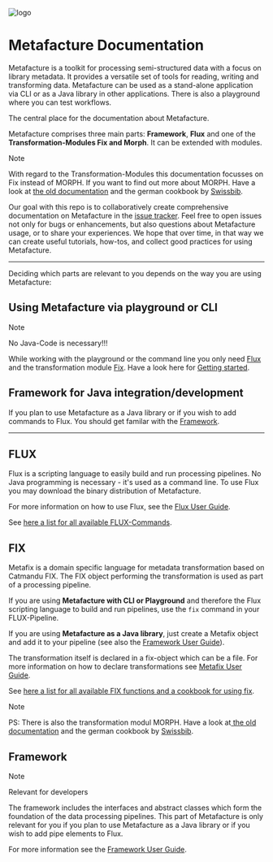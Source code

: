 ![logo](https://github.com/culturegraph/metafacture-core/wiki/img/metafacture_small.png)

# Metafacture Documentation

Metafacture is a toolkit for processing semi-structured data with a focus on library metadata. It provides a versatile set of tools for reading, writing and transforming data. Metafacture can be used as a stand-alone application via CLI or as a Java library in other applications. There is also a playground where you can test workflows.

The central place for the documentation about Metafacture.

Metafacture comprises three main parts: **Framework**, **Flux** and one of the **Transformation-Modules Fix and Morph**. It can be extended with modules.

> [!NOTE]
> With regard to the Transformation-Modules this documentation focusses on Fix instead of MORPH. If you want to find out more about MORPH. Have a look at [the old documentation](https://github.com/metafacture/metafacture-core/wiki/Metamorph-User-Guide) and the german cookbook by [Swissbib](https://swissbib.gitlab.io/metamorph-doku/).


Our goal with this repo is to collaboratively create comprehensive documentation on Metafacture in the [issue tracker](https://github.com/culturegraph/metafacture-documentation/issues?q=). Feel free to open issues not only for bugs or enhancements, but also questions about Metafacture usage, or to share your experiences. We hope that over time, in that way we can create useful tutorials, how-tos, and collect good practices for using Metafacture.
__________________

Deciding which parts are relevant to you depends on the way you are using Metafacture:

## Using Metafacture via playground or CLI

> [!NOTE]
> No Java-Code is necessary!!!

While working with the playground or the command line you only need [Flux](#flux) and the transformation module [Fix](#fix).
Have a look here for [Getting started](/Getting-Started.md).

## Framework for Java integration/development

If you plan to use Metafacture as a Java library or if you wish to add commands to Flux. You should get familar with the [Framework](#framework).

__________________

## FLUX

Flux is a scripting language to easily build and run processing pipelines. No Java programming is necessary - it's used as a command line. To use Flux you may download the binary distribution of Metafacture.

For more information on how to use Flux, see the [Flux User Guide](/Flux-User-Guide.md).

See [here a list for all available FLUX-Commands](/flux-commands.md).

## FIX

Metafix is a domain specific language for metadata transformation based on Catmandu FIX. The FIX object performing the transformation is used as part of a processing pipeline.

If you are using **Metafacture with CLI or Playground** and therefore the Flux scripting language to build and run pipelines, use the `fix` command in your FLUX-Pipeline. 

If you are using **Metafacture as a Java library**, just create a Metafix object and add it to your pipeline (see also the [Framework User Guide](#framework)).

The transformation itself is declared in a fix-object which can be a file. For more information on how to declare transformations see [Metafix User Guide](/Fix-User-Guide.md).

See [here a list for all available FIX functions and a cookbook for using fix](/Fix-function-and-Cookbook.md).

> [!NOTE]
> PS: There is also the transformation modul MORPH. Have a look at[ the old documentation](https://github.com/metafacture/metafacture-core/wiki/Metamorph-User-Guide) and the german cookbook by [Swissbib](https://swissbib.gitlab.io/metamorph-doku/).

## Framework

> [!NOTE]
>Relevant for developers

The framework includes the interfaces and abstract classes which form the foundation of the data processing pipelines. This part of Metafacture is only relevant for you if you plan to use Metafacture as a Java library or if you wish to add pipe elements to Flux.

For more information see the [Framework User Guide](/Framework-User-Guide.md).

